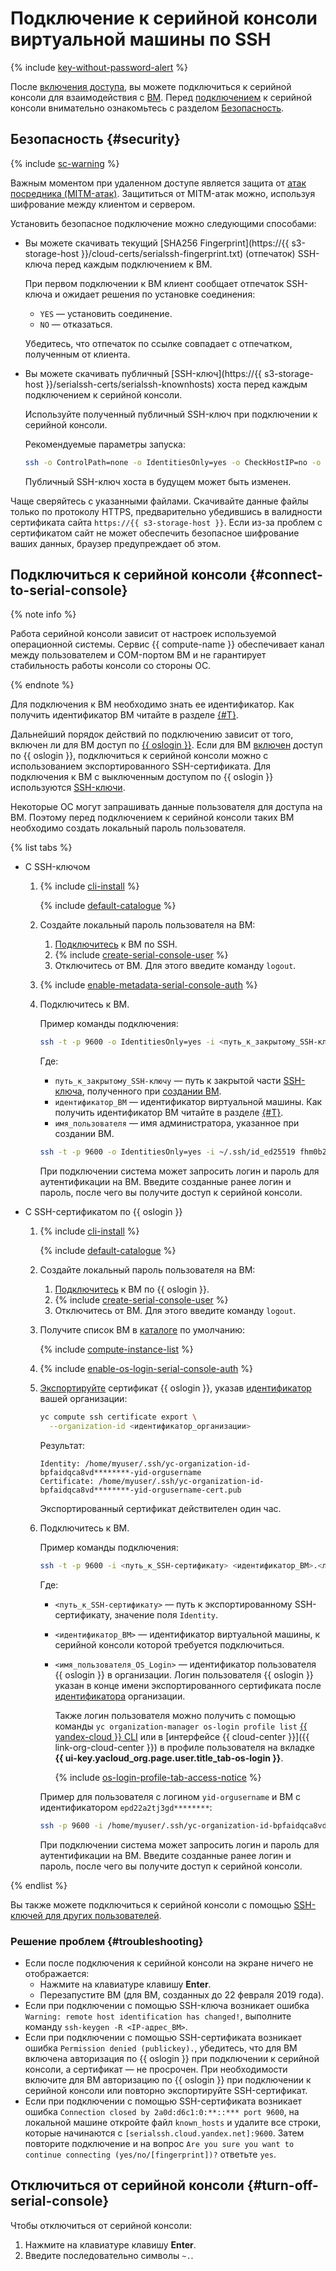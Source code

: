 # Подключение к серийной консоли виртуальной машины по SSH

{% include [key-without-password-alert](../../../_includes/compute/key-without-password-alert.md) %}

После [включения доступа](./index.md), вы можете подключиться к серийной консоли для взаимодействия с [ВМ](../../concepts/vm.md). Перед [подключением](../../../glossary/ssh-keygen.md) к серийной консоли внимательно ознакомьтесь с разделом [Безопасность](#security).

## Безопасность {#security}

{% include [sc-warning](../../../_includes/compute/serial-console-warning.md) %}

Важным моментом при удаленном доступе является защита от [атак посредника (MITM-атак)](https://ru.wikipedia.org/wiki/Атака_посредника). Защититься от MITM-атак можно, используя шифрование между клиентом и сервером.

Установить безопасное подключение можно следующими способами:
* Вы можете скачивать текущий [SHA256 Fingerprint](https://{{ s3-storage-host }}/cloud-certs/serialssh-fingerprint.txt) (отпечаток) SSH-ключа перед каждым подключением к ВМ.

  При первом подключении к ВМ клиент сообщает отпечаток SSH-ключа и ожидает решения по установке соединения:
  * `YES` — установить соединение.
  * `NO` — отказаться.

  Убедитесь, что отпечаток по ссылке совпадает с отпечатком, полученным от клиента.
* Вы можете скачивать публичный [SSH-ключ](https://{{ s3-storage-host }}/serialssh-certs/serialssh-knownhosts) хоста перед каждым подключением к серийной консоли.

  Используйте полученный публичный SSH-ключ при подключении к серийной консоли.

  Рекомендуемые параметры запуска:

  ```bash
  ssh -o ControlPath=none -o IdentitiesOnly=yes -o CheckHostIP=no -o StrictHostKeyChecking=yes -o UserKnownHostsFile=./serialssh-knownhosts -p 9600 -i ~/.ssh/<имя_закрытого_SSH-ключа> <идентификатор_ВМ>.<имя_пользователя>@{{ serial-ssh-host }}
  ```

  Публичный SSH-ключ хоста в будущем может быть изменен.

Чаще сверяйтесь с указанными файлами. Скачивайте данные файлы только по протоколу HTTPS, предварительно убедившись в валидности сертификата сайта `https://{{ s3-storage-host }}`. Если из-за проблем с сертификатом сайт не может обеспечить безопасное шифрование ваших данных, браузер предупреждает об этом.

## Подключиться к серийной консоли {#connect-to-serial-console}

{% note info %}

Работа серийной консоли зависит от настроек используемой операционной системы. Сервис {{ compute-name }} обеспечивает канал между пользователем и COM-портом ВМ и не гарантирует стабильность работы консоли со стороны ОС.

{% endnote %}

Для подключения к ВМ необходимо знать ее идентификатор. Как получить идентификатор ВМ читайте в разделе [{#T}](../vm-info/get-info.md).

Дальнейший порядок действий по подключению зависит от того, включен ли для ВМ доступ по [{{ oslogin }}](../../../organization/concepts/os-login.md). Если для ВМ [включен](../vm-connect/enable-os-login.md) доступ по {{ oslogin }}, подключиться к серийной консоли можно с использованием экспортированного SSH-сертификата. Для подключения к ВМ с выключенным доступом по {{ oslogin }} используются [SSH-ключи](../../../glossary/ssh-keygen.md).

Некоторые ОС могут запрашивать данные пользователя для доступа на ВМ. Поэтому перед подключением к серийной консоли таких ВМ необходимо создать локальный пароль пользователя.

{% list tabs %}

- С SSH-ключом

  1. {% include [cli-install](../../../_includes/cli-install.md) %}

      {% include [default-catalogue](../../../_includes/default-catalogue.md) %}

  1. Создайте локальный пароль пользователя на ВМ:
      1. [Подключитесь](../vm-connect/ssh.md) к ВМ по SSH.
      1. {% include [create-serial-console-user](../../../_includes/compute/create-serial-console-user.md) %}
      1. Отключитесь от ВМ. Для этого введите команду `logout`.

  1. {% include [enable-metadata-serial-console-auth](../../../_includes/compute/enable-metadata-serial-console-auth.md) %}

  1. Подключитесь к ВМ.

      Пример команды подключения:

      ```bash
      ssh -t -p 9600 -o IdentitiesOnly=yes -i <путь_к_закрытому_SSH-ключу> <идентификатор_ВМ>.<имя_пользователя>@{{ serial-ssh-host }}
      ```

      Где: 
      * `путь_к_закрытому_SSH-ключу` — путь к закрытой части [SSH-ключа](../vm-connect/ssh.md#creating-ssh-keys), полученного при [создании ВМ](../vm-create/create-linux-vm.md).
      * `идентификатор_ВМ` — идентификатор виртуальной машины. Как получить идентификатор ВМ читайте в разделе [{#T}](../vm-info/get-info.md).
      * `имя_пользователя` — имя администратора, указанное при создании ВМ.

      ```bash
      ssh -t -p 9600 -o IdentitiesOnly=yes -i ~/.ssh/id_ed25519 fhm0b28lgfp4********.yc-user@{{ serial-ssh-host }}
      ```

      При подключении система может запросить логин и пароль для аутентификации на ВМ. Введите созданные ранее логин и пароль, после чего вы получите доступ к серийной консоли.

- С SSH-сертификатом по {{ oslogin }}

  1. {% include [cli-install](../../../_includes/cli-install.md) %}

      {% include [default-catalogue](../../../_includes/default-catalogue.md) %}

  1. Создайте локальный пароль пользователя на ВМ:
      1. [Подключитесь](../vm-connect/os-login.md) к ВМ по {{ oslogin }}.
      1. {% include [create-serial-console-user](../../../_includes/compute/create-serial-console-user.md) %}
      1. Отключитесь от ВМ. Для этого введите команду `logout`.

  1. Получите список ВМ в [каталоге](../../../resource-manager/concepts/resources-hierarchy.md#folder) по умолчанию:

      {% include [compute-instance-list](../../_includes_service/compute-instance-list.md) %}

  1. {% include [enable-os-login-serial-console-auth](../../../_includes/compute/enable-os-login-serial-console-auth.md) %}

  1. [Экспортируйте](../vm-connect/os-login-export-certificate.md) сертификат {{ oslogin }}, указав [идентификатор](../../../organization/operations/organization-get-id.md) вашей организации:

      ```bash
      yc compute ssh certificate export \
        --organization-id <идентификатор_организации>
      ```

      Результат:

      ```text
      Identity: /home/myuser/.ssh/yc-organization-id-bpfaidqca8vd********-yid-orgusername
      Certificate: /home/myuser/.ssh/yc-organization-id-bpfaidqca8vd********-yid-orgusername-cert.pub
      ```

      Экспортированный сертификат действителен один час.

  1. Подключитесь к ВМ.

      Пример команды подключения:

      ```bash
      ssh -t -p 9600 -i <путь_к_SSH-сертификату> <идентификатор_ВМ>.<логин_пользователя_OS_Login>@{{ serial-ssh-host }}
      ```

      Где:
      * `<путь_к_SSH-сертификату>` — путь к экспортированному SSH-сертификату, значение поля `Identity`.
      * `<идентификатор_ВМ>` — идентификатор виртуальной машины, к серийной консоли которой требуется подключиться.
      * `<имя_пользователя_OS_Login>` — идентификатор пользователя {{ oslogin }} в организации. Логин пользователя {{ oslogin }} указан в конце имени экспортированного сертификата после [идентификатора](../../../organization/operations/organization-get-id.md) организации.

          Также логин пользователя можно получить с помощью команды `yc organization-manager os-login profile list` [{{ yandex-cloud }} CLI](../../../cli/cli-ref/organization-manager/cli-ref/oslogin/profile/list.md) или в [интерфейсе {{ cloud-center }}]({{ link-org-cloud-center }}) в профиле пользователя на вкладке **{{ ui-key.yacloud_org.page.user.title_tab-os-login }}**.

          {% include [os-login-profile-tab-access-notice](../../../_includes/organization/os-login-profile-tab-access-notice.md) %}

      Пример для пользователя с логином `yid-orgusername` и ВМ с идентификатором `epd22a2tj3gd********`:

      ```bash
      ssh -p 9600 -i /home/myuser/.ssh/yc-organization-id-bpfaidqca8vd********-yid-orgusername epd22a2tj3gd********.yid-orgusername@{{ serial-ssh-host }}
      ```

      При подключении система может запросить логин и пароль для аутентификации на ВМ. Введите созданные ранее логин и пароль, после чего вы получите доступ к серийной консоли.

{% endlist %}

Вы также можете подключиться к серийной консоли с помощью [SSH-ключей для других пользователей](../vm-connect/ssh.md#vm-authorized-keys).


### Решение проблем {#troubleshooting}

* Если после подключения к серийной консоли на экране ничего не отображается:
  * Нажмите на клавиатуре клавишу **Enter**.
  * Перезапустите ВМ (для ВМ, созданных до 22 февраля 2019 года).
* Если при подключении с помощью SSH-ключа возникает ошибка `Warning: remote host identification has changed!`, выполните команду `ssh-keygen -R <IP-адрес_ВМ>`.
* Если при подключении с помощью SSH-сертификата возникает ошибка `Permission denied (publickey).`, убедитесь, что для ВМ включена авторизация по {{ oslogin }} при подключении к серийной консоли, а сертификат — не просрочен. При необходимости включите для ВМ авторизацию по {{ oslogin }} при подключении к серийной консоли или повторно экспортируйте SSH-сертификат.
* Если при подключении с помощью SSH-сертификата возникает ошибка `Connection closed by 2a0d:d6c1:0:**::*** port 9600`, на локальной машине откройте файл `known_hosts` и удалите все строки, которые начинаются с `[serialssh.cloud.yandex.net]:9600`. Затем повторите подключение и на вопрос `Are you sure you want to continue connecting (yes/no/[fingerprint])?` ответьте `yes`.


## Отключиться от серийной консоли {#turn-off-serial-console}

Чтобы отключиться от серийной консоли:
1. Нажмите на клавиатуре клавишу **Enter**.
1. Введите последовательно символы `~.`.